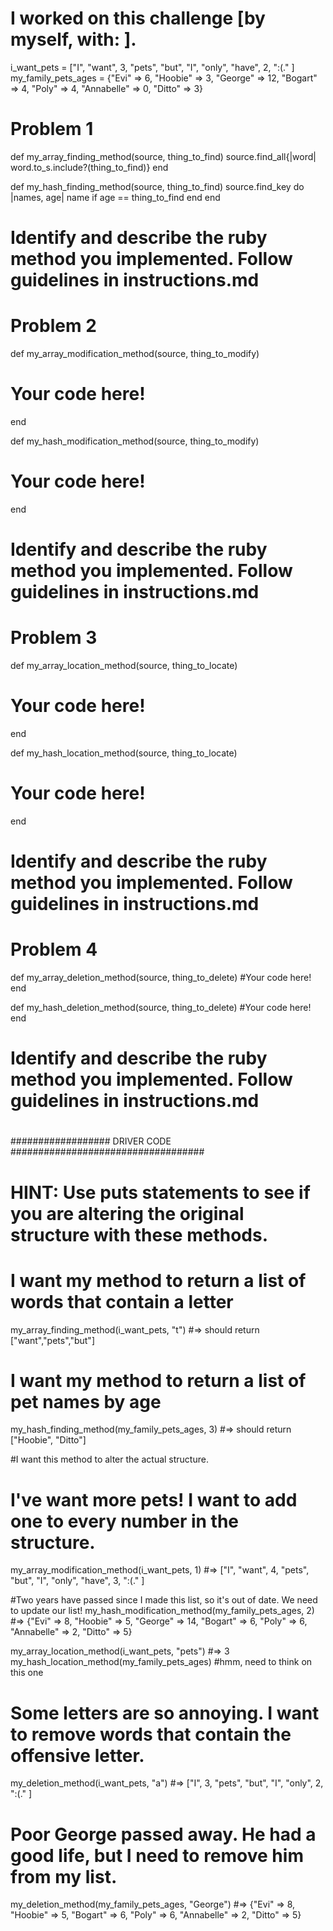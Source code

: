 # I worked on this challenge [by myself, with: ].


i_want_pets = ["I", "want", 3, "pets", "but", "I", "only", "have", 2, ":(." ]
my_family_pets_ages = {"Evi" => 6, "Hoobie" => 3, "George" => 12, "Bogart" => 4, "Poly" => 4, 
            "Annabelle" => 0, "Ditto" => 3}

# Problem 1
def my_array_finding_method(source, thing_to_find)
  source.find_all{|word| word.to_s.include?(thing_to_find)}
end

def my_hash_finding_method(source, thing_to_find)
  source.find_key do |names, age| 
    name if age == thing_to_find
  end
end

# Identify and describe the ruby method you implemented. Follow guidelines in instructions.md
# 
#
#

# Problem 2
def my_array_modification_method(source, thing_to_modify)
  # Your code here!
end

def my_hash_modification_method(source, thing_to_modify)
  # Your code here!
end

# Identify and describe the ruby method you implemented. Follow guidelines in instructions.md
# 
#
#

# Problem 3
def my_array_location_method(source, thing_to_locate)
  # Your code here!
end

def my_hash_location_method(source, thing_to_locate)
  # Your code here!
end

# Identify and describe the ruby method you implemented. Follow guidelines in instructions.md
# 
#
#
# Problem 4
def my_array_deletion_method(source, thing_to_delete)
  #Your code here!
end

def my_hash_deletion_method(source, thing_to_delete)
  #Your code here!
end

# Identify and describe the ruby method you implemented. Follow guidelines in instructions.md
# 
#
#


################## DRIVER CODE ###################################
# HINT: Use puts statements to see if you are altering the original structure with these methods. 

# I want my method to return a list of words that contain a letter
my_array_finding_method(i_want_pets, "t") #=> should return ["want","pets","but"]

# I want my method to return a list of pet names by age
my_hash_finding_method(my_family_pets_ages, 3) #=> should return ["Hoobie", "Ditto"]

#I want this method to alter the actual structure.

# I've want more pets! I want to add one to every number in the structure.
my_array_modification_method(i_want_pets, 1) 
#=> ["I", "want", 4, "pets", "but", "I", "only", "have", 3, ":(." ]

#Two years have passed since I made this list, so it's out of date. We need to update our list!
my_hash_modification_method(my_family_pets_ages, 2) 
#=> {"Evi" => 8, "Hoobie" => 5, "George" => 14, "Bogart" => 6, "Poly" => 6, "Annabelle" => 2, "Ditto" => 5}

my_array_location_method(i_want_pets, "pets") #=> 3
my_hash_location_method(my_family_pets_ages) #hmm, need to think on this one


# Some letters are so annoying. I want to remove words that contain the offensive letter. 
my_deletion_method(i_want_pets, "a") 
#=> ["I", 3, "pets", "but", "I", "only", 2, ":(." ]

# Poor George passed away. He had a good life, but I need to remove him from my list. 
my_deletion_method(my_family_pets_ages, "George") 
#=> {"Evi" => 8, "Hoobie" => 5, "Bogart" => 6, "Poly" => 6, "Annabelle" => 2, "Ditto" => 5}

